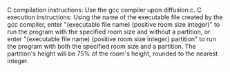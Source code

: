 C compilation instructions: Use the gcc compiler upon diffusion.c.
C execution instructions: Using the name of the executable file created by the
gcc compiler, enter "(executable file name) (positive room size integer)" to run
the program with the specified room size and without a partition, or enter
"(executable file name) (positive room size integer) partition" to run the
program with both the specified room size and a partition. The partition's
height will be 75% of the room's height, rounded to the nearest integer.
